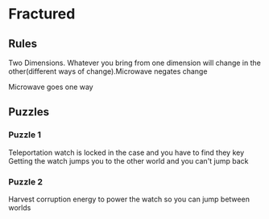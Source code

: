 # Fractured

## Rules
Two Dimensions. Whatever you bring from one dimension will change in the other(different ways of change).Microwave negates change

Microwave goes  one way



## Puzzles

### Puzzle 1
Teleportation watch is locked in the case and you have to find they key
Getting the watch jumps you to the other world and you can't jump back

### Puzzle 2
Harvest corruption energy to power the watch so you can jump between worlds
